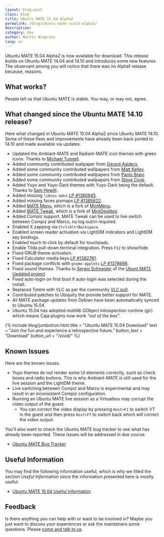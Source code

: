 ```yaml
---
layout: blog-post
class: blog
title: Ubuntu MATE 15.04 Alpha2
permalink: /blog/ubuntu-mate-vivid-alpha2/
description:
category: dev
author: Martin Wimpress
lang: en
---
```


Ubuntu MATE 15.04 Alpha2 is now available for download. This release builds
on Ubuntu MATE 14.04 and 14.10 and introduces some new features. The observant
among you will notice that there was no Alpha1 release because, reasons.

## What works?

People tell us that Ubuntu MATE is stable. You may, or may not, agree.

## What changed since the Ubuntu MATE 14.10 release?

Here what changed in Ubuntu MATE 15.04 Alpha2 since Ubuntu MATE 14.10. Some of
these fixes and improvements have already been back ported to 14.10 and made
available via updates.

  * Updated the Ambiant-MATE and Radiant-MATE icon themes with green icons. Thanks to [Michael Tunnell](http://michaeltunnell.com/).
  * Added community contributed wallpaper from [Gerard Aalders](https://plus.google.com/101077282481991372459/posts/RYALQj6Bc32).
  * Added some community contributed wallpapers from [Matt Kelley](https://ubuntu-mate.community/t/electragicians-wallpapers-with-svg-files-for-your-altering-pleasure/137).
  * Added some community contributed wallpapers from [Paolo Bravi](https://ubuntu-mate.community/t/ubuntu-mate-photo-wallpapers-feel-free-to-use/157).
  * Added some community contributed wallpapers from [Steve Cook](https://ubuntu-mate.community/t/desktop-wallpapers-for-anyone-who-wants-a-copy/135).
  * Added Yuyo and Yuyo-Dark themes with Yuyo-Dark being the default. Thanks to [Sam Hewitt](http://snwh.org).
  * Added missing `libnss-mdns` [LP #1380945](https://bugs.launchpad.net/ubuntu-mate/+bug/1380945).
  * Added missing faces pixmaps [LP #1385822](https://bugs.launchpad.net/ubuntu-mate/+bug/1385822).
  * Added [MATE Menu](https://github.com/ubuntu-mate/mate-menu), which is a fork of [MintMenu](https://github.com/linuxmint/mintmenu).
  * Added [MATE Tweak](https://github.com/ubuntu-mate/mate-tweak), which is a fork of [MintDesktop](https://github.com/linuxmint/mintdesktop).
  * Added Compiz support. MATE Tweak can be used to live switch between Compiz and Marco, no log out/in required.
  * Enabled X zapping via `Ctrl+Alt+Backspace`.
  * Enabled screen reader activation via LightDM indicators and LightDM key bindings.
  * Enabled touch to click by default for touchpads.
  * Enable Tilda pull-down terminal integration. Press `F12` to show/hide.
  * Fixed GRUB theme activation.
  * Fixed Calculator media keys [LP #1382781](https://bugs.launchpad.net/ubuntu-mate/+bug/1382781).
  * Fixed package conflicts with `gnome-applets` [LP #1378666](https://bugs.launchpad.net/ubuntu-mate/+bug/1378666).
  * Fixed sound themes. Thanks to [Sergio Schneider](https://plus.google.com/116549967007914384885/about) of the [Ubunt MATE Updated project](http://sourceforge.net/projects/uumate/)
  * Fixed auto-login on first boot if auto-login was selected during the install.
  * Replaced Totem with VLC as per the community [VLC poll](https://plus.google.com/103917631499285627130/posts/T97fZ7vbuUj).
  * Contributed patches to Ubiquity the provide better support for MATE.
  * All MATE package updates from Debian have been automatically synced to Ubuntu 15.04.
  * Ubuntu 15.04 has adopted multilib GObject introspection runtime (gir) which means Caja plugins now work *"out of the box"*.

{% include blog/jumbotron.html
    title = "Ubuntu MATE 15.04 Download"
    text = "Join the fun and experience a retrospective future."
    button_text = "Download"
    button_url = "/vivid/"
%}

## Known Issues

Here are the known issues.

  * Yuyo themes do not render some UI elements correctly, such as check boxes
  and radio buttons. This is why Ambiant-MATE is still used for the live session
  and the LightDM theme.
  * Live switching between Compiz and Marco is experimental and may result in an
  inconsistent Compiz configuration.
  * Running an Ubuntu MATE live session as a Virtualbox may corrupt the video
  output of the guest.
    * You can correct the video display by pressing `Host+F1` to switch
    VT in the guest and then press `Host+F7` to switch back which will
    correct the video output.

You'll also want to check the Ubuntu MATE bug tracker to see what has already
been reported. These issues will be addressed in due course.

  * [Ubuntu MATE Bug Tracker](https://bugs.launchpad.net/ubuntu-mate)

## Useful Information

You may find the following information useful, which is why we titled
the section *Useful Information* since the information presented here
is mostly useful.

  * [Ubuntu MATE 15.04 Useful Information](https://ubuntu-mate.community/t/ubuntu-mate-14-10-and-15-04-useful-information/24)

## Feedback

Is there anything you can help with or want to be involved in? Maybe you just
want to discuss your experiences or ask the maintainers some questions. Please
[come and talk to us](https://ubuntu-mate.community/).
